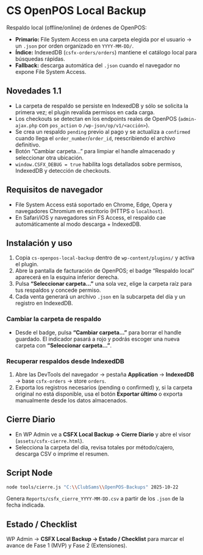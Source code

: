 # CS OpenPOS Local Backup

Respaldo local (offline/online) de órdenes de OpenPOS:
- **Primario:** File System Access en una carpeta elegida por el usuario → un `.json` por orden organizado en `YYYY-MM-DD/`.
- **Índice:** IndexedDB (`csfx-orders/orders`) mantiene el catálogo local para búsquedas rápidas.
- **Fallback:** descarga automática del `.json` cuando el navegador no expone File System Access.

## Novedades 1.1
- La carpeta de respaldo se persiste en IndexedDB y sólo se solicita la primera vez; el plugin revalida permisos en cada carga.
- Los checkouts se detectan en los endpoints reales de OpenPOS (`admin-ajax.php` con `pos_action` o `/wp-json/op/v1/<acción>`).
- Se crea un respaldo `pending` previo al pago y se actualiza a `confirmed` cuando llega el `order_number`/`order_id`, reescribiendo el archivo definitivo.
- Botón “Cambiar carpeta…” para limpiar el handle almacenado y seleccionar otra ubicación.
- `window.CSFX_DEBUG = true` habilita logs detallados sobre permisos, IndexedDB y detección de checkouts.

## Requisitos de navegador
- File System Access está soportado en Chrome, Edge, Opera y navegadores Chromium en escritorio (HTTPS o `localhost`).
- En Safari/iOS y navegadores sin FS Access, el respaldo cae automáticamente al modo descarga + IndexedDB.

## Instalación y uso
1. Copia `cs-openpos-local-backup` dentro de `wp-content/plugins/` y activa el plugin.
2. Abre la pantalla de facturación de OpenPOS; el badge “Respaldo local” aparecerá en la esquina inferior derecha.
3. Pulsa **“Seleccionar carpeta…”** una sola vez, elige la carpeta raíz para tus respaldos y concede permiso.
4. Cada venta generará un archivo `.json` en la subcarpeta del día y un registro en IndexedDB.

### Cambiar la carpeta de respaldo
- Desde el badge, pulsa **“Cambiar carpeta…”** para borrar el handle guardado. El indicador pasará a rojo y podrás escoger una nueva carpeta con **“Seleccionar carpeta…”**.

### Recuperar respaldos desde IndexedDB
1. Abre las DevTools del navegador → pestaña **Application** → **IndexedDB** → base `csfx-orders` → store `orders`.
2. Exporta los registros necesarios (pending o confirmed) y, si la carpeta original no está disponible, usa el botón **Exportar último** o exporta manualmente desde los datos almacenados.

## Cierre Diario
- En WP Admin ve a **CSFX Local Backup → Cierre Diario** y abre el visor (`assets/csfx-cierre.html`).
- Selecciona la carpeta del día, revisa totales por método/cajero, descarga CSV o imprime el resumen.

## Script Node
```bash
node tools/cierre.js "C:\\ClubSams\\OpenPOS-Backups" 2025-10-22
```
Genera `Reports/csfx_cierre_YYYY-MM-DD.csv` a partir de los `.json` de la fecha indicada.

## Estado / Checklist
WP Admin → **CSFX Local Backup → Estado / Checklist** para marcar el avance de Fase 1 (MVP) y Fase 2 (Extensiones).
